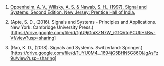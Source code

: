 1. [Oppenheim, A. V., Willsky, A. S. & Nawab, S. H., (1997). Signal and Systems, Second Edition. New Jersey: Prentice Hall of India.](https://drive.google.com/file/d/1ITXP9qd-cCFpRyAuOg0cVy62l_DvFZbU/view?usp=sharing)

2. (Apte, S. D., (2016). Signals and Systems - Principles and Applications. New York: Cambridge University Press.)[https://drive.google.com/file/d/1gU9jGniXZN7W_jG1QVtqPCUtiHkBw-Vf/view?usp=sharing]

3. (Rao, K. D., (2018). Signals and Systems. Switzerland: Springer.)[https://drive.google.com/file/d/1UYU0M4__1694jG5BHN5G86OlJgAsFz9u/view?usp=sharing]